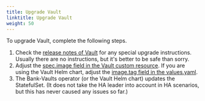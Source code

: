 ```yaml
---
title: Upgrade Vault
linktitle: Upgrade Vault
weight: 50
---
```


To upgrade Vault, complete the following steps.

1. Check the [release notes of Vault](https://developer.hashicorp.com/vault/docs/release-notes) for any special upgrade instructions. Usually there are no instructions, but it's better to be safe than sorry.
1. Adjust the [spec.image field in the Vault custom resource](https://github.com/bank-vaults/vault-operator/blob/main/deploy/examples/cr.yaml#L7). If you are using the Vault Helm chart, adjust the [image.tag field in the values.yaml](https://github.com/bank-vaults/vault-helm-chart/blob/main/vault/values.yaml#L13).
1. The Bank-Vaults operator (or the Vault Helm chart) updates the StatefulSet. (It does not take the HA leader into account in HA scenarios, but this has never caused any issues so far.)
